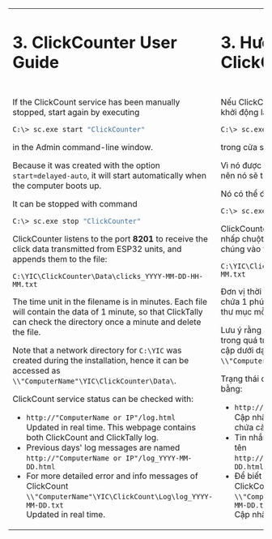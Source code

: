 <table style="border-style: none" >
<tr style="border-style: none">
<td valign="top" width="50%" style="border-style: none">

# 3. ClickCounter User Guide

</td>
<td valign="top" width="50%" style="border-style: none">

# 3. Hướng dẫn sử dụng ClickCounter

</td>
</tr>
<tr style="border-style: none">
<td valign="top" width="50%" style="border-style: none">
</td>
<td valign="top" width="50%" style="border-style: none">
</td>
</tr>
<tr style="border-style: none">
<td valign="top" width="50%" style="border-style: none">


If the ClickCount service has been manually stopped, start again by executing

```BASH
C:\> sc.exe start "ClickCounter"
```

in the Admin command-line window.

Because it was created with the option `start=delayed-auto`, it will start automatically when the computer boots up.

It can be stopped with command

```BASH
C:\> sc.exe stop "ClickCounter"
```

ClickCounter listens to the port __8201__ to receive the click data transmitted from ESP32 units, and appends them to the file:

`C:\YIC\ClickCounter\Data\clicks_YYYY-MM-DD-HH-MM.txt`

The time unit in the filename is in minutes. Each file will contain the data of 1 minute, so that ClickTally can check the directory once a minute and delete the file.

Note that a network directory for `C:\YIC` was created during the installation, hence it can be accessed as `\\"ComputerName"\YIC\ClickCounter\Data\`.

ClickCount service status can be checked with:

- `http://"ComputerName or IP"/log.html`\
  Updated in real time. This webpage contains both ClickCount and ClickTally log.
- Previous days' log messages are named\
  `http://"ComputerName or IP"/log_YYYY-MM-DD.html`
- For more detailed error and info messages of ClickCount\
  `\\"ComputerName"\YIC\ClickCount\Log\log_YYYY-MM-DD.txt`\
  Updated in real time.

</td>
<td valign="top" width="50%" style="border-style: none">

Nếu ClickCount service đã bị dừng thủ công, hãy khởi động lại nó bằng cách thực thi

```BASH
C:\> sc.exe start "ClickCounter"
```

trong cửa sổ dòng lệnh admin.

Vì nó được tạo bằng tùy chọn `start=delayed-auto` nên nó sẽ tự động khởi động khi máy tính khởi động.

Nó có thể được dừng lại bằng lệnh

```BASH
C:\> sc.exe stop "ClickCounter"
```

ClickCounter lắng nghe cổng __8201__ để nhận dữ liệu nhấp chuột được truyền từ thiết bị ESP32 và thêm chúng vào tệp:

`C:\YIC\ClickCounter\Data\clicks_YYYY-MM-DD-HH-MM.txt`

Đơn vị thời gian trong tên tệp là phút. Mỗi file sẽ chứa 1 phút dữ liệu nên ClickTally có thể kiểm tra thư mục mỗi phút một lần và xóa file.

Lưu ý rằng thư mục mạng cho `C:\YIC` đã được tạo trong quá trình cài đặt, vì vậy nó có thể được truy cập dưới dạng `\\"ComputerName"\YIC\ClickCounter\Data\`.

Trạng thái dịch vụ ClickCount có thể được kiểm tra bằng:

- `http://"ComputerName or IP"/log.html`\
  Cập nhật trong thời gian thực. Trang web này chứa cả nhật ký ClickCount và ClickTally.
- Tin nhắn nhật ký từ những ngày trước được đặt tên\
  `http://"ComputerName or IP"/log_YYYY-MM-DD.html`
- Để biết thêm thông tin chi tiết về lỗi và thông báo ClickCount\
  `\\"ComputerName"\YIC\ClickCount\Log\log_YYYY-MM-DD.txt`\
  Cập nhật trong thời gian thực.

</td>
</tr>
</table>

